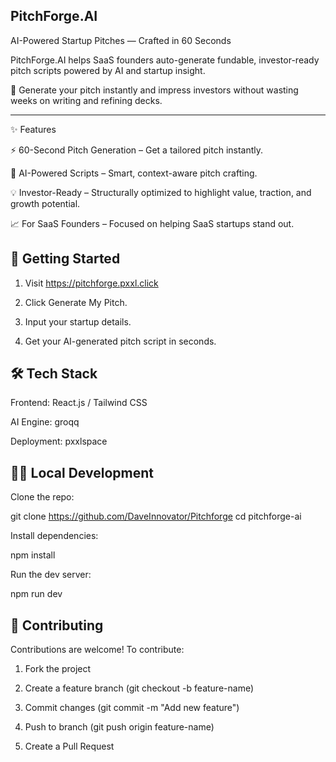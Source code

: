  
## PitchForge.AI ##

AI-Powered Startup Pitches — Crafted in 60 Seconds

PitchForge.AI helps SaaS founders auto-generate fundable, investor-ready pitch scripts powered by AI and startup insight.

🚀 Generate your pitch instantly and impress investors without wasting weeks on writing and refining decks.


---

✨ Features

⚡ 60-Second Pitch Generation – Get a tailored pitch instantly.

🤖 AI-Powered Scripts – Smart, context-aware pitch crafting.

💡 Investor-Ready – Structurally optimized to highlight value, traction, and growth potential.

📈 For SaaS Founders – Focused on helping SaaS startups stand out.





## 🚀 Getting Started

1. Visit https://pitchforge.pxxl.click


2. Click Generate My Pitch.


3. Input your startup details.


4. Get your AI-generated pitch script in seconds.







## 🛠️ Tech Stack

Frontend: React.js / Tailwind CSS

AI Engine: groqq

Deployment: pxxlspace 




## 🧑‍💻 Local Development

Clone the repo:

git clone https://github.com/DaveInnovator/Pitchforge
cd pitchforge-ai

Install dependencies:

npm install

Run the dev server:

npm run dev




## 🤝 Contributing

Contributions are welcome! To contribute:

1. Fork the project


2. Create a feature branch (git checkout -b feature-name)


3. Commit changes (git commit -m "Add new feature")


4. Push to branch (git push origin feature-name)


5. Create a Pull Request




